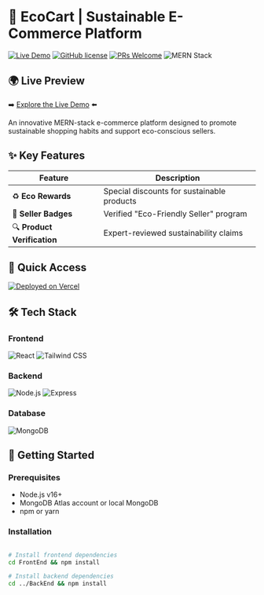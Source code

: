 # 🌱 EcoCart | Sustainable E-Commerce Platform

[![Live Demo](https://img.shields.io/badge/Demo-Live%20Preview-brightgreen?style=for-the-badge&logo=vercel)](https://eco-friendly-ecommerce.vercel.app)
[![GitHub license](https://img.shields.io/badge/license-MIT-blue.svg)](https://github.com/MohamedRamadan200224/ecocart/blob/main/LICENSE)
[![PRs Welcome](https://img.shields.io/badge/PRs-welcome-brightgreen.svg)](https://github.com/MohamedRamadan200224/ecocart/pulls)
![MERN Stack](https://img.shields.io/badge/MERN-Full%20Stack-green)

## 🌍 Live Preview
➡️ [Explore the Live Demo](https://eco-friendly-ecommerce.vercel.app) ⬅️

An innovative MERN-stack e-commerce platform designed to promote sustainable shopping habits and support eco-conscious sellers.

## ✨ Key Features

<div align="center">

| Feature | Description |
|---------|-------------|
| ♻ **Eco Rewards** | Special discounts for sustainable products |
| 🌿 **Seller Badges** | Verified "Eco-Friendly Seller" program |
| 🔍 **Product Verification** | Expert-reviewed sustainability claims |

</div>

## 🚀 Quick Access

[![Deployed on Vercel](https://img.shields.io/badge/Vercel-Deployed-black?style=for-the-badge&logo=vercel)](https://eco-friendly-ecommerce.vercel.app)

## 🛠️ Tech Stack

### Frontend
<p>
  <img src="https://img.shields.io/badge/React-20232A?style=for-the-badge&logo=react&logoColor=61DAFB" alt="React">
  <img src="https://img.shields.io/badge/Tailwind_CSS-38B2AC?style=for-the-badge&logo=tailwind-css&logoColor=white" alt="Tailwind CSS">
</p>

### Backend
<p>
  <img src="https://img.shields.io/badge/Node.js-339933?style=for-the-badge&logo=nodedotjs&logoColor=white" alt="Node.js">
  <img src="https://img.shields.io/badge/Express.js-000000?style=for-the-badge&logo=express&logoColor=white" alt="Express">
</p>

### Database
<p>
  <img src="https://img.shields.io/badge/MongoDB-4EA94B?style=for-the-badge&logo=mongodb&logoColor=white" alt="MongoDB">
</p>

## 🏁 Getting Started

### Prerequisites
- Node.js v16+
- MongoDB Atlas account or local MongoDB
- npm or yarn

### Installation
```bash

# Install frontend dependencies
cd FrontEnd && npm install

# Install backend dependencies
cd ../BackEnd && npm install
